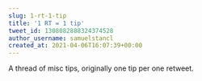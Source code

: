 ```yaml
---
slug: 1-rt-1-tip
title: '1 RT = 1 tip'
tweet_id: 1308082888324374528
author_username: samuelstancl
created_at: 2021-04-06T16:07:39+00:00
---
```

A thread of misc tips, originally one tip per one retweet.